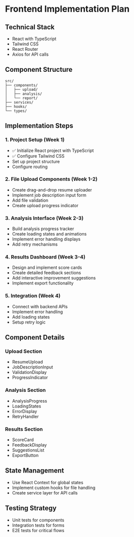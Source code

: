 # Frontend Implementation Plan

## Technical Stack
- React with TypeScript
- Tailwind CSS
- React Router
- Axios for API calls

## Component Structure
```
src/
├── components/
│   ├── upload/
│   ├── analysis/
│   └── report/
├── services/
├── hooks/
└── types/
```

## Implementation Steps

### 1. Project Setup (Week 1)
- ✅ Initialize React project with TypeScript
- ✅ Configure Tailwind CSS
- Set up project structure
- Configure routing

### 2. File Upload Components (Week 1-2)
- Create drag-and-drop resume uploader
- Implement job description input form
- Add file validation
- Create upload progress indicator

### 3. Analysis Interface (Week 2-3)
- Build analysis progress tracker
- Create loading states and animations
- Implement error handling displays
- Add retry mechanisms

### 4. Results Dashboard (Week 3-4)
- Design and implement score cards
- Create detailed feedback sections
- Add interactive improvement suggestions
- Implement export functionality

### 5. Integration (Week 4)
- Connect with backend APIs
- Implement error handling
- Add loading states
- Setup retry logic

## Component Details

### Upload Section
- ResumeUpload
- JobDescriptionInput
- ValidationDisplay
- ProgressIndicator

### Analysis Section
- AnalysisProgress
- LoadingStates
- ErrorDisplay
- RetryHandler

### Results Section
- ScoreCard
- FeedbackDisplay
- SuggestionsList
- ExportButton

## State Management
- Use React Context for global states
- Implement custom hooks for file handling
- Create service layer for API calls

## Testing Strategy
- Unit tests for components
- Integration tests for forms
- E2E tests for critical flows
